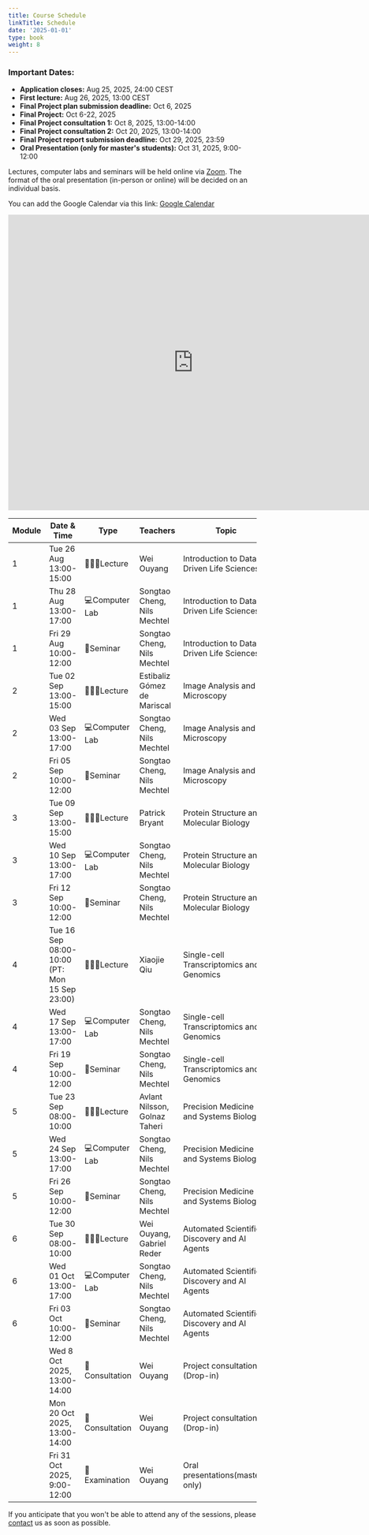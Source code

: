 ```yaml
---
title: Course Schedule
linkTitle: Schedule
date: '2025-01-01'
type: book
weight: 8
---
```


### Important Dates:
- **Application closes:** Aug 25, 2025, 24:00 CEST
- **First lecture:** Aug 26, 2025, 13:00 CEST
- **Final Project plan submission deadline:** Oct 6, 2025
- **Final Project:** Oct 6-22, 2025
- **Final Project consultation 1:** Oct 8, 2025, 13:00-14:00
- **Final Project consultation 2:** Oct 20, 2025, 13:00-14:00
- **Final Project report submission deadline:** Oct 29, 2025, 23:59
- **Oral Presentation (only for master's students):** Oct 31, 2025, 9:00-12:00

Lectures, computer labs and seminars will be held online via [Zoom](https://kth-se.zoom.us/j/69812177998). The format of the oral presentation (in-person or online) will be decided on an individual basis.

You can add the Google Calendar via this link: [Google Calendar](https://calendar.google.com/calendar/u/0?cid=Y19jMWNkZDVjOTVlODlmNjdlYmU2NDg5NWY5NzFhODdmZDEwYmRlZjNhNjdkY2VlYzQ5NzRkZTEyMjI0ZGZhNzc1QGdyb3VwLmNhbGVuZGFyLmdvb2dsZS5jb20)

<!-- Google Calendar Embed -->
<iframe src="https://calendar.google.com/calendar/embed?src=c_c1cdd5c95e89f67ebe64895f971a87fd10bdef3a67dceec4974de12224dfa775%40group.calendar.google.com&ctz=Europe%2FBerlin" style="border: 0" width="750" height="600" frameborder="0" scrolling="no"></iframe>

| Module | Date & Time             | Type          | Teachers                           | Topic                                                                                                                                           |
|--------|-------------------------|---------------|------------------------------------|-------------------------------------------------------------------------------------------------------------------------------------------------|
| 1      | Tue 26 Aug 13:00-15:00  | 🧑🏻‍🏫Lecture     | Wei Ouyang                         | Introduction to Data-Driven Life Sciences                                                                                                 |
| 1      | Thu 28 Aug 13:00-17:00  | 💻Computer Lab | Songtao Cheng, Nils Mechtel                         | Introduction to Data-Driven Life Sciences                                                                                                         |
| 1      | Fri 29 Aug 10:00-12:00  | 💬Seminar      | Songtao Cheng, Nils Mechtel                         | Introduction to Data-Driven Life Sciences |
| 2      | Tue 02 Sep 13:00-15:00  | 🧑🏻‍🏫Lecture     | Estibaliz Gómez de Mariscal                         | Image Analysis and Microscopy                                                                                                         |
| 2      | Wed 03 Sep 13:00-17:00  | 💻Computer Lab | Songtao Cheng, Nils Mechtel                         | Image Analysis and Microscopy                                                                                                                                 |
| 2      | Fri 05 Sep 10:00-12:00  | 💬Seminar      | Songtao Cheng, Nils Mechtel                         | Image Analysis and Microscopy                                                                                                                                                 |
| 3      | Tue 09 Sep 13:00-15:00  | 🧑🏻‍🏫Lecture     | Patrick Bryant | Protein Structure and Molecular Biology                                                                                                 |
| 3      | Wed 10 Sep 13:00-17:00  | 💻Computer Lab | Songtao Cheng, Nils Mechtel                         | Protein Structure and Molecular Biology                                                                     |
| 3      | Fri 12 Sep 10:00-12:00  | 💬Seminar      | Songtao Cheng, Nils Mechtel                         | Protein Structure and Molecular Biology                                                                                                                                                 |
| 4      | Tue 16 Sep 08:00-10:00 (PT: Mon 15 Sep 23:00) | 🧑🏻‍🏫Lecture     | Xiaojie Qiu                      | Single-cell Transcriptomics and Genomics                                                                                         |
| 4      | Wed 17 Sep 13:00-17:00  | 💻Computer Lab | Songtao Cheng, Nils Mechtel                         | Single-cell Transcriptomics and Genomics                                                                                |
| 4      | Fri 19 Sep 10:00-12:00  | 💬Seminar      | Songtao Cheng, Nils Mechtel                         | Single-cell Transcriptomics and Genomics                                                                                                                                                 |
| 5      | Tue 23 Sep 08:00-10:00  | 🧑🏻‍🏫Lecture     | Avlant Nilsson, Golnaz Taheri                         | Precision Medicine and Systems Biology                                                                                                         |
| 5      | Wed 24 Sep 13:00-17:00  | 💻Computer Lab | Songtao Cheng, Nils Mechtel                         | Precision Medicine and Systems Biology                                                                                |
| 5      | Fri 26 Sep 10:00-12:00  | 💬Seminar      | Songtao Cheng, Nils Mechtel                         | Precision Medicine and Systems Biology                                                                                                                                                 |
| 6      | Tue 30 Sep 08:00-10:00  | 🧑🏻‍🏫Lecture     | Wei Ouyang, Gabriel Reder | Automated Scientific Discovery and AI Agents                                                                                                       |
| 6      | Wed 01 Oct 13:00-17:00  | 💻Computer Lab | Songtao Cheng, Nils Mechtel                         | Automated Scientific Discovery and AI Agents                                                                                                    |
| 6      | Fri 03 Oct 10:00-12:00  | 💬Seminar      | Songtao Cheng, Nils Mechtel                         | Automated Scientific Discovery and AI Agents                                                                                                                                                 |
|        | Wed 8 Oct 2025, 13:00-14:00  | 📝Consultation  | Wei Ouyang                         | Project consultation (Drop-in)                                                                                                            |
|        | Mon 20 Oct 2025, 13:00-14:00  | 📝Consultation  | Wei Ouyang                         | Project consultation (Drop-in)                                                                                                             |
|        | Fri 31 Oct 2025, 9:00-12:00  | 📝Examination  | Wei Ouyang                         | Oral presentations(master's only)                                                                                                             |

If you anticipate that you won't be able to attend any of the sessions, please [contact](/contact) us as soon as possible. 